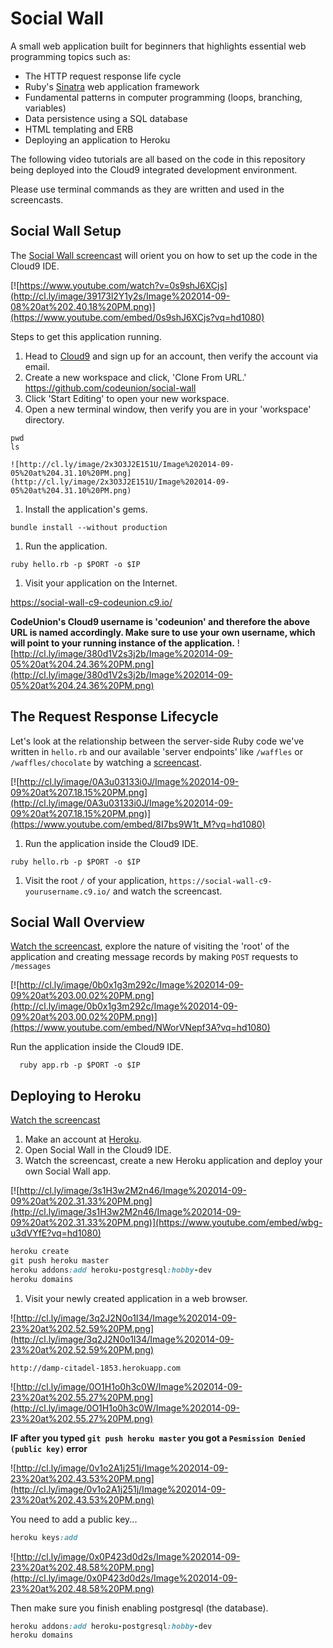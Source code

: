 # Social Wall

A small web application built for beginners that highlights essential web programming topics such as:

- The HTTP request response life cycle
- Ruby's [Sinatra][sinatra] web application framework
- Fundamental patterns in computer programming (loops, branching, variables)
- Data persistence using a SQL database
- HTML templating and ERB
- Deploying an application to Heroku

The following video tutorials are all based on the code in this repository being deployed into the Cloud9 integrated development environment.  

Please use terminal commands as they are written and used in the screencasts.  

## Social Wall Setup

The [Social Wall screencast][social wall screencast] will orient you on how to set up the code in the Cloud9 IDE.

[![https://www.youtube.com/watch?v=0s9shJ6XCjs](http://cl.ly/image/39173l2Y1y2s/Image%202014-09-08%20at%202.40.18%20PM.png)](https://www.youtube.com/embed/0s9shJ6XCjs?vq=hd1080)

Steps to get this application running.

1. Head to [Cloud9][cloud9] and sign up for an account, then verify the account via email.
1. Create a new workspace and click, 'Clone From URL.' https://github.com/codeunion/social-wall
1. Click 'Start Editing' to open your new workspace.
1. Open a new terminal window, then verify you are in your 'workspace' directory.
  ```
  pwd
  ls
  ```
    ![http://cl.ly/image/2x3O3J2E151U/Image%202014-09-05%20at%204.31.10%20PM.png](http://cl.ly/image/2x3O3J2E151U/Image%202014-09-05%20at%204.31.10%20PM.png)

1. Install the application's gems.

  ```
  bundle install --without production
  ```
1. Run the application.

  ```
  ruby hello.rb -p $PORT -o $IP
  ```
1. Visit your application on the Internet.

  https://social-wall-c9-codeunion.c9.io/

  **CodeUnion's Cloud9 username is 'codeunion' and therefore the above URL is named accordingly.  Make sure to use your own username, which will point to your running instance of the application.**
    ![http://cl.ly/image/380d1V2s3j2b/Image%202014-09-05%20at%204.24.36%20PM.png](http://cl.ly/image/380d1V2s3j2b/Image%202014-09-05%20at%204.24.36%20PM.png)


## The Request Response Lifecycle

Let's look at the relationship between the server-side Ruby code we've written in `hello.rb` and our available 'server endpoints' like `/waffles` or `/waffles/chocolate` by watching a [screencast][http screencast].

[![http://cl.ly/image/0A3u03133i0J/Image%202014-09-09%20at%207.18.15%20PM.png](http://cl.ly/image/0A3u03133i0J/Image%202014-09-09%20at%207.18.15%20PM.png)](https://www.youtube.com/embed/8I7bs9W1t_M?vq=hd1080)

1. Run the application inside the Cloud9 IDE.

  ```shell
  ruby hello.rb -p $PORT -o $IP
  ```

1. Visit the root `/` of your application, `https://social-wall-c9-yourusername.c9.io/` and watch the screencast.


## Social Wall Overview

[Watch the screencast][overview screencast], explore the nature of visiting the 'root' of the application and creating message records by making `POST` requests to `/messages`

[![http://cl.ly/image/0b0x1g3m292c/Image%202014-09-09%20at%203.00.02%20PM.png](http://cl.ly/image/0b0x1g3m292c/Image%202014-09-09%20at%203.00.02%20PM.png)](https://www.youtube.com/embed/NWorVNepf3A?vq=hd1080)

Run the application inside the Cloud9 IDE.

```shell
  ruby app.rb -p $PORT -o $IP
```

## Deploying to Heroku

[Watch the screencast][deploy to heroku]

1. Make an account at [Heroku][heroku].
1. Open Social Wall in the Cloud9 IDE.
1. Watch the screencast, create a new Heroku application and deploy your own Social Wall app.


  [![http://cl.ly/image/3s1H3w2M2n46/Image%202014-09-09%20at%202.31.33%20PM.png](http://cl.ly/image/3s1H3w2M2n46/Image%202014-09-09%20at%202.31.33%20PM.png)](https://www.youtube.com/embed/wbg-u3dVYfE?vq=hd1080)
  ```ruby
  heroku create
  git push heroku master
  heroku addons:add heroku-postgresql:hobby-dev
  heroku domains
  ```

1. Visit your newly created application in a web browser.

![http://cl.ly/image/3q2J2N0o1I34/Image%202014-09-23%20at%202.52.59%20PM.png](http://cl.ly/image/3q2J2N0o1I34/Image%202014-09-23%20at%202.52.59%20PM.png)

`http://damp-citadel-1853.herokuapp.com`

![http://cl.ly/image/0O1H1o0h3c0W/Image%202014-09-23%20at%202.55.27%20PM.png](http://cl.ly/image/0O1H1o0h3c0W/Image%202014-09-23%20at%202.55.27%20PM.png)

**IF after you typed `git push heroku master` you got a `Pesmission Denied (public key)` error**

![http://cl.ly/image/0v1o2A1j251j/Image%202014-09-23%20at%202.43.53%20PM.png](http://cl.ly/image/0v1o2A1j251j/Image%202014-09-23%20at%202.43.53%20PM.png)


You need to add a public key...

```ruby
heroku keys:add
```

![http://cl.ly/image/0x0P423d0d2s/Image%202014-09-23%20at%202.48.58%20PM.png](http://cl.ly/image/0x0P423d0d2s/Image%202014-09-23%20at%202.48.58%20PM.png)

Then make sure you finish enabling postgresql (the database).

```ruby
heroku addons:add heroku-postgresql:hobby-dev
heroku domains
```

[sinatra]:http://www.sinatrarb.com/
[social wall screencast]:https://www.youtube.com/embed/0s9shJ6XCjs?vq=hd1080
[http screencast]:https://www.youtube.com/embed/8I7bs9W1t_M?vq=hd1080
[heroku]:https://www.heroku.com/
[cloud9]:https://c9.io/
[overview screencast]:https://www.youtube.com/embed/NWorVNepf3A?vq=hd1080
[deploy to heroku]:https://www.youtube.com/embed/wbg-u3dVYfE?vq=hd1080
